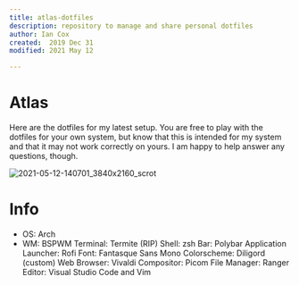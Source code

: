 ```yaml
---
title: atlas-dotfiles
description: repository to manage and share personal dotfiles
author: Ian Cox
created:  2019 Dec 31
modified: 2021 May 12

---
```


# Atlas

Here are the dotfiles for my latest setup. You are free to play with the dotfiles for your own system, but know that this is intended for my system and that it may not work correctly on yours. I am happy to help answer any questions, though.

![2021-05-12-140701_3840x2160_scrot](https://user-images.githubusercontent.com/30437001/118031212-e6ad1300-b32b-11eb-95d6-5f1e8a3d8944.png)

# Info

- OS: Arch
- WM: BSPWM
Terminal: Termite (RIP)
Shell: zsh
Bar: Polybar
Application Launcher: Rofi
Font: Fantasque Sans Mono
Colorscheme: Diligord (custom)
Web Browser: Vivaldi
Compositor: Picom
File Manager: Ranger
Editor: Visual Studio Code and Vim


